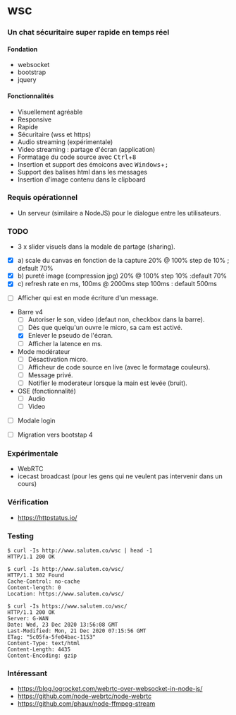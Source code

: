 # wsc

### Un chat sécuritaire super rapide en temps réel

#### Fondation
 - websocket
 - bootstrap
 - jquery

#### Fonctionnalités
 - Visuellement agréable
 - Responsive
 - Rapide
 - Sécuritaire (wss et https)
 - Audio streaming (expérimentale)
 - Video streaming : partage d'écran (application)
 - Formatage du code source avec <kbd>Ctrl</kbd>+<kbd>8</kbd>
 - Insertion et support des émoicons avec <kbd>Windows</kbd>+<kbd>;</kbd>
 - Support des balises html dans les messages
 - Insertion d'image contenu dans le clipboard

### Requis opérationnel
 - Un serveur (similaire a NodeJS) pour le dialogue entre les utilisateurs.


### TODO

+ 3 x slider visuels dans la modale de partage (sharing).
 - [x] a) scale du canvas en fonction de la capture 20% @ 100%  step de 10% ; default 70%
 - [x] b) pureté image (compression jpg) 20% @ 100% step 10% :default 70%
 - [x] c) refresh rate en ms, 100ms @ 2000ms step 100ms : default 500ms
+ [ ] Afficher qui est en mode écriture d'un message.

+ Barre v4
  + [ ] Autoriser le son, video (defaut non, checkbox dans la barre).
  + [ ] Dès que quelqu'un ouvre le micro, sa cam est activé.
  + [x] Enlever le pseudo de l'écran.
  + [ ] Afficher la latence en ms.
+ Mode modérateur
  + [ ] Désactivation micro.
  + [ ] Afficheur de code source en live (avec le formatage couleurs).
  + [ ] Message privé.
  + [ ] Notifier le moderateur lorsque la main est levée (bruit).
+ OSE (fonctionnalité)
  - [ ] Audio
  - [ ] Video
+ [ ] Modale login
+ [ ] Migration vers bootstap 4


### Expérimentale
 + WebRTC
 + icecast broadcast (pour les gens qui ne veulent pas intervenir dans un cours)
 
### Vérification
 
 + https://httpstatus.io/
 
### Testing 
 
 ```
 $ curl -Is http://www.salutem.co/wsc | head -1
HTTP/1.1 200 OK
```

```
$ curl -Is http://www.salutem.co/wsc/
HTTP/1.1 302 Found
Cache-Control: no-cache
Content-length: 0
Location: https://www.salutem.co/wsc/
```

```
$ curl -Is https://www.salutem.co/wsc/
HTTP/1.1 200 OK
Server: G-WAN
Date: Wed, 23 Dec 2020 13:56:08 GMT
Last-Modified: Mon, 21 Dec 2020 07:15:56 GMT
ETag: "5c05fa-5fe04bac-1153"
Content-Type: text/html
Content-Length: 4435
Content-Encoding: gzip
```

### Intéressant

+ https://blog.logrocket.com/webrtc-over-websocket-in-node-js/
+ https://github.com/node-webrtc/node-webrtc
+ https://github.com/phaux/node-ffmpeg-stream
